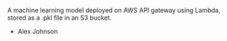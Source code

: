 A machine learning model deployed on AWS API gateway using Lambda, stored as a .pkl file in an S3 bucket.

- Alex Johnson